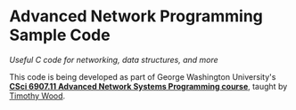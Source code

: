 # Advanced Network Programming Sample Code
*Useful C code for networking, data structures, and more*

This code is being developed as part of George Washington University's **[CSci 6907.11 Advanced Network Systems Programming course](http://faculty.cs.gwu.edu/~timwood/wiki/doku.php/teaching:s2015:advnet:home)**, taught by [Timothy Wood](http://faculty.cs.gwu.edu/~timwood).

